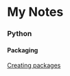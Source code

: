 # My Notes

### Python

#### Packaging

[Creating packages](https://packaging.python.org/en/latest/)